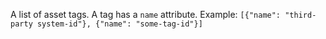A list of asset tags. A tag has a `name` attribute. Example: `[{"name": "third-party system-id"}, {"name": "some-tag-id"}]`